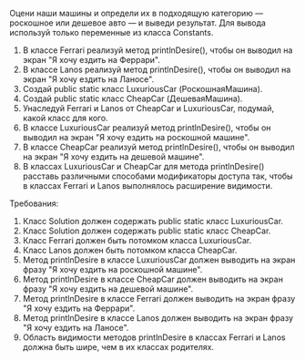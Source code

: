 
Оцени наши машины и определи их в подходящую категорию &mdash; роскошное или дешевое авто &mdash; и выведи результат.
Для вывода используй только переменные из класса Constants.

1. В классе Ferrari реализуй метод printlnDesire(), чтобы он выводил на экран &quot;Я хочу ездить на Феррари&quot;.
2. В классе Lanos реализуй метод printlnDesire(), чтобы он выводил на экран &quot;Я хочу ездить на Ланосе&quot;.
3. Создай public static класс LuxuriousCar (РоскошнаяМашина).
4. Создай public static класс CheapCar (ДешеваяМашина).
5. Унаследуй Ferrari и Lanos от CheapCar и LuxuriousCar, подумай, какой класс для кого.
6. В классе LuxuriousCar реализуй метод printlnDesire(), чтобы он выводил на экран &quot;Я хочу ездить на роскошной машине&quot;.
7. В классе CheapCar реализуй метод printlnDesire(), чтобы он выводил на экран &quot;Я хочу ездить на дешевой машине&quot;.
8. В классах LuxuriousCar и CheapCar для метода printlnDesire() расставь различными способами модификаторы доступа так,
чтобы в классах Ferrari и Lanos выполнялось расширение видимости.


Требования:
1.	Класс Solution должен содержать public static класс LuxuriousCar.
2.	Класс Solution должен содержать public static класс CheapCar.
3.	Класс Ferrari должен быть потомком класса LuxuriousCar.
4.	Класс Lanos должен быть потомком класса CheapCar.
5.	Метод printlnDesire в классе LuxuriousCar должен выводить на экран фразу &quot;Я хочу ездить на роскошной машине&quot;.
6.	Метод printlnDesire в классе CheapCar должен выводить на экран фразу &quot;Я хочу ездить на дешевой машине&quot;.
7.	Метод printlnDesire в классе Ferrari должен выводить на экран фразу &quot;Я хочу ездить на Феррари&quot;.
8.	Метод printlnDesire в классе Lanos должен выводить на экран фразу &quot;Я хочу ездить на Ланосе&quot;.
9.	Область видимости методов printlnDesire в классах Ferrari и Lanos должна быть шире, чем в их классах родителях.


